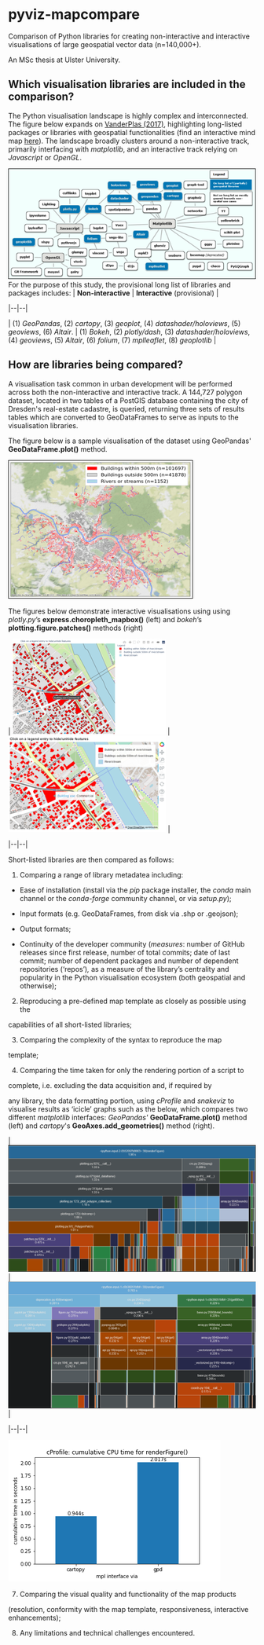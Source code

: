 
  
  
  

# pyviz-mapcompare

Comparison of Python libraries for creating non-interactive and interactive visualisations of large geospatial vector data (n=140,000+).

  

An MSc thesis at Ulster University.

  

## Which visualisation libraries are included in the comparison?

The Python visualisation landscape is highly complex and interconnected. The figure below expands on [VanderPlas (2017)]( https://www.youtube.com/watch?v=FytuB8nFHPQ), highlighting long-listed packages or libraries with geospatial functionalities (find an interactive mind map [here]( https://www.mindomo.com/mindmap/d932a80b26bc4cc59d0729ccb6a01a2b)). The landscape broadly clusters around a non-interactive track, primarily interfacing with *matplotlib*, and an interactive track relying on *Javascript* or *OpenGL*.

![The Python visualisation landscape](python_viz_landscape.png)
For the purpose of this study, the provisional long list of libraries and packages includes:
| **Non-interactive** | **Interactive** (provisional) |

|--|--|

| (1) *GeoPandas*, (2) *cartopy*, (3) *geoplot*, (4) *datashader/holoviews*, (5) *geoviews*, (6) *Altair*. | (1) *Bokeh*, (2) *plotly/dash*, (3) *datashader/holoviews*, (4) *geoviews*, (5) *Altair*, (6) *folium*, (7) *mplleaflet*, (8) *geoplotlib* |

  

## How are libraries being compared?

  

A visualisation task common in urban development will be performed across both the non-interactive and interactive track. A 144,727 polygon dataset, located in two tables of a PostGIS database containing the city of Dresden's real-estate cadastre, is queried, returning three sets of results tables which are converted to GeoDataFrames to serve as inputs to the visualisation libraries. 

The figure below is a sample visualisation of the dataset using GeoPandas' **GeoDataFrame.plot()** method.

![Sample GeoPandas visualisation](sample_geopandas.png)

 The figures below demonstrate interactive visualisations using using *plotly.py*’s **express.choropleth_mapbox()** (left) and *bokeh*’s  **plotting.figure.patches()** methods (right)

| ![Sample plotly.py visualisation](sample_plotly.png) | ![Sample bokeh visualisation](sample_bokeh.png) |

|--|--|

Short-listed libraries are then compared as follows:

  

1. Comparing a range of library metadatea including:

* Ease of installation (install via the _pip_ package installer, the _conda_ main channel or the _conda-forge_ community channel, or via _setup.py_);

* Input formats (e.g. GeoDataFrames, from disk via .shp or .geojson);

* Output formats;

* Continuity of the developer community (_measures_: number of GitHub releases since first release, number of total commits; date of last commit; number of dependent packages and number of dependent repositories (‘repos’)_,_ as a measure of the library’s centrality and popularity in the Python visualisation ecosystem (both geospatial and otherwise);

2. Reproducing a pre-defined map template as closely as possible using the

capabilities of all short-listed libraries;

3. Comparing the complexity of the syntax to reproduce the map

template;

4. Comparing the time taken for only the rendering portion of a script to

complete, i.e. excluding the data acquisition and, if required by

any library, the data formatting portion, using *cProfile* and *_snakeviz_* to visualise results as ‘icicle’ graphs such as the below, which compares two different *matplotlib* interfaces: *GeoPandas'*  **GeoDataFrame.plot()** method (left) and *cartopy*'s **GeoAxes.add_geometries()** method (right).

| ![Snakeviz icicle graph for GeoDataFrame.plot()](snakeviz_gpd.png) | ![Snakeviz icicle graph for GeoAxes.add_geometries()](snakeviz_cartopy.png) |

|--|--|

  

![CPU time comparison for renderfigure()](cProfile_time_comp.png)

7. Comparing the visual quality and functionality of the map products

(resolution, conformity with the map template, responsiveness, interactive enhancements);

8. Any limitations and technical challenges encountered.
